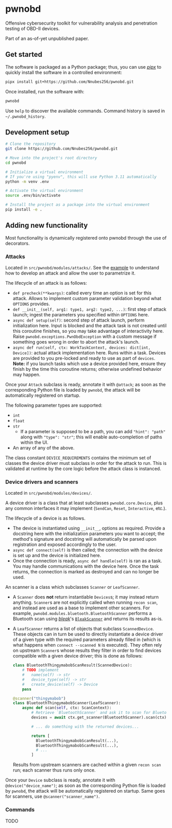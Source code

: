 # pwnobd

Offensive cybersecurity toolkit for vulnerability analysis and penetration testing of OBD-II devices.

Part of an as-of-yet unpublished paper.

## Get started

The software is packaged as a Python package; thus, you can use [*pipx*](https://github.com/pypa/pipx) to quickly install the software in a controlled environment:

```bash
pipx install git+https://github.com/Nnubes256/pwnobd.git
```

Once installed, run the software with:
```bash
pwnobd
```

Use `help` to discover the available commands. Command history is saved in `~/.pwnobd_history`.

## Development setup

```bash
# Clone the repository
git clone https://github.com/Nnubes256/pwnobd.git

# Move into the project's root directory
cd pwnobd

# Initialize a virtual environment
# If you're using "pyenv", this will use Python 3.11 automatically
python -m venv .env

# Activate the virtual environment
source .env/bin/activate

# Install the project as a package into the virtual environment
pip install -e .
```

## Adding new functionality

Most functionality is dynamically registered onto pwnobd through the use of decorators.

### Attacks

Located in `src/pwnobd/modules/attacks/`. See the [example](src/pwnobd/modules/attacks/example.py) to understand how to develop an attack and allow the user to parametrize it.

The lifecycle of an attack is as follows:
- `def precheck(**kwargs)`: called every time an option is set for this attack. Allows to implement custom parameter validation beyond what `OPTIONS` provides.
- `def __init__(self, arg1: type1, arg2: type2, ...)`: first step of attack launch; ingest the parameters you specified within `OPTIONS` here.
- `async def setup(self)`: second step of attack launch, perform initialization here. Input is blocked and the attack task is not created until this coroutine finishes, so you may take advantage of interactivity here. Raise `pwnobd.exceptions.PwnObdException` with a custom message if something goes wrong in order to abort the attack's launch.
- `async def run(self, ctx: WorkTaskContext, devices: dict[int, Device])`: actual attack implementation here. Runs within a task. Devices are provided to you pre-locked and ready to use as part of `devices`. **Note:** if you launch tasks which use a device provided here, ensure they finish by the time this coroutine returns; otherwise undefined behavior may happen.

Once your `Attack` subclass is ready, annotate it with `@attack`; as soon as the corresponding Python file is loaded by `pwnobd`, the attack will be automatically registered on startup.

The following parameter types are supported:
- `int`
- `float`
- `str`
    - If a parameter is supposed to be a path, you can add `"hint": "path"` along with `"type": "str"`; this will enable auto-completion of paths within the UI.
- An array of any of the above.

The class constant `DEVICE_REQUIREMENTS` contains the minimum set of classes the device driver must subclass in order for the attack to run. This is validated at runtime by the core logic before the attack class is instanced.

### Device drivers and scanners

Located in `src/pwnobd/modules/devices/`.

A device driver is a class that at least subclasses `pwnobd.core.Device`, plus any common interfaces it may implement (`SendCan`, `Reset`, `Interactive`, etc.).

The lifecycle of a device is as follows.
- The device is instantiated using `__init__`, options as required. Provide a docstring here with the initialization parameters you want to accept; the method's signature and docstring will automatically be parsed upon registration and exposed accordingly to the user.
- `async def connect(self)` is then called; the connection with the device is set up and the device is initialized here.
- Once the connection is ready, `async def handle(self)` is ran as a task. You may handle communications with the device here. Once the task returns, the connection is marked as destroyed and can no longer be used.

An scanner is a class which subclasses `Scanner` or `LeafScanner`.
- A `Scanner` does **not** return instantiable `Devices`s; it may instead return anything. `Scanner`s are not explicitly called when running `recon scan`, and instead are used as a base to implement other scanners. For example, `pwnobd.modules.bluetooth.BluetoothScanner` performs a Bluetooth scan using [*bleak*](https://bleak.readthedocs.io/en/latest/)'s [`BleakScanner`](https://bleak.readthedocs.io/en/latest/api/scanner.html) and returns its results as-is.
- A `LeafScanner` returns a list of objects that subclass `ScannedDevice`. These objects can in turn be used to directly instantiate a device driver of a given type with the required parameters already filled in (which is what happens when `connect --scanned N` is executed). They often rely on upstream `Scanner`s whose results they filter in order to find devices compatible with a given device driver; this is done as follows:

  ```python
  class BluetoothThingymabobScanResult(ScannedDevice):
      # TODO implement
      #   name(self) -> str
      #   device_type(self) -> str
      #   create_device(self) -> Device
      pass

  @scanner("thingymabob")
  class BluetoothThingymabobScanner(LeafScanner):
      async def scan(self, ctx: ScanContext):
          # Retrieve `BluetoothScanner` and ask it to scan for Bluetooth devices.
          devices = await ctx.get_scanner(BluetoothScanner).scan(ctx)

          # ... do something with the returned devices...

          return [
            BluetoothThingymabobScanResult(...),
            BluetoothThingymabobScanResult(...),
            # ...
          ]
  ```

  Results from upstream scanners are cached within a given `recon scan` run; each scanner thus runs only once.

Once your `Device` subclass is ready, annotate it with `@device("device_name")`; as soon as the corresponding Python file is loaded by `pwnobd`, the attack will be automatically registered on startup. Same goes for scanners, use `@scanner("scanner_name")`.

### Commands

TODO